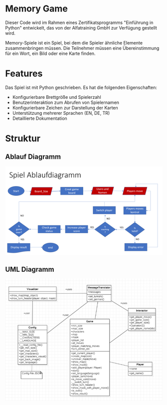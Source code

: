 # Memory Game

Dieser Code wird im Rahmen eines Zertifikatsprogramms "Einführung in Python" entwickelt, das von der Alfatraining GmbH zur Verfügung gestellt wird.

Memory-Spiele ist ein Spiel, bei dem die Spieler ähnliche Elemente zusammenbringen müssen. Die Teilnehmer müssen eine Übereinstimmung 
für ein Wort, ein Bild oder eine Karte finden.


# Features

Das Spiel ist mit Python geschrieben. Es hat die folgenden Eigenschaften:

* Konfigurierbare Brettgröße und Spielerzahl
* Benutzerinteraktion zum Abrufen von Spielernamen
* Konfigurierbare Zeichen zur Darstellung der Karten
* Unterstützung mehrerer Sprachen (EN, DE, TR)
* Detaillierte Dokumentation


# Struktur

## Ablauf Diagramm

![Ablauf Diagramm](data/spiel_ablaufdiagramm.png?raw=true "Ablauf Diagramm")



## UML Diagramm

![Ablauf Diagramm](data/uml_diagramm.png?raw=true "UML Diagramm")

